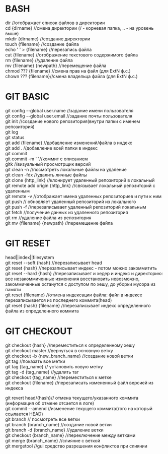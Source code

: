 ﻿# BASH  
dir //отображает список файлов в директории  
cd {dirname} //смена директории (/ - корневая папка, .. - на уровень выше)  
mkdir {dirname} //создание директории  
touch {filename} //создание файла  
echo ' ' > {filename} //перезапись файла  
cat {filename} //отображение текстового содержимого файла  
rm {filename} //удаление файла  
mv {filename} {newpath} //перемещение файла  
chmod ??? {filename} //смена прав на файл (для ExtN ф.с.)  
chown ??? {filename}//смена владельца файла (для ExtN ф.с.)  
  
# GIT BASIC  
git config --global user.name //задание имени пользователя  
git config --global user.email //задание почты пользователя  
git init //создание нового репозитория(внутри папки с именем репозитория)  
git log  
git status  
git add {filename} //добавление изменений/файла в индекс  
git add . //добавление всей папки в индекс  
git commit  
git commit -m ' '//коммит с описанием  
gitk //визуальный просмотрщик версий  
git clean -n //посмотреть локальные файлы на удаление  
git clean -fdx //удалить личные файлы  
git clone {http_link} //клонирует удаленный репозиторий в локальный  
git remote add origin {http_link} //связывает локальный репозиторий с удаленным  
git remote -v //отображает имена удаленных репозиториев и пути к ним  
git push // обновляет удаленный репозиторий из локального  
git push -f //перезаписывает удаленный репозиторий локальным  
git fetch //получение данных из удаленного репозитория  
git rm //удаление файла из репозитория  
git mv {filename} {newpath} //перемещение файла
  
# GIT RESET  
head||index||filesystem  
git reset --soft {hash} //перезаписывает head  
git reset {hash} //перезаписывает индекс - потом можно закоммитить  
git reset --hard {hash} //перезаписывает и хедер и индекс и директорию: все незакоммиченные изменения восстановить невозможно, закоммиченные останутся с доступом по хешу, до уборки мусора из памяти  
git reset {filename} //отмена индексации файла: файл в индексе перезаписывается из последнего коммита(head)  
git reset {hash} {filename} //перезаписывает индекс определенного файла из определенного коммита  
  
# GIT CHECKOUT  
git checkout {hash} //переместиться к определенному хешу  
git checkout master //вернуться в основную ветку  
git checkout -b {new_branch_name} //создание новой ветки  
git tag //показать все метки  
git tag {tag_name} // установить новую метку  
git tag -d {tag_name} //удалить таг  
git checkout {tag_name} //переместиться к метке  
git checkout {filename} //перезаписать измененный файл версией из индекса  

git revert head/{hash}// отмена текущего/указанного коммита (информация об отмене отсается в логе)  
git commit --amend  //изменение текущего коммита(того на который ссылается HEAD)  
git branch // посмотреть все ветки  
git branch {branch_name} //создание новой ветки  
git branch -d {branch_name} //удаление ветки  
git checkout {branch_name} //переключение между ветками  
git merge {branch_name} //слияние с веткой  
git mergetool //gui средство разрешения конфликтов при слиянии